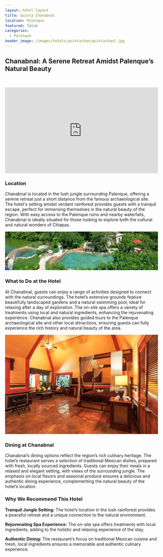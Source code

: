 ```yaml
---
layout: hotel-layout
title: Quinta Chanabnal
location: Palenque
featured: false
categories:
  - Palenque
header_image: /images/hotels/quintachan/quintachan1.jpg
---
```

## Chanabnal: A Serene Retreat Amidst Palenque’s Natural Beauty

&nbsp;

<style>.embed-container { position: relative; padding-bottom: 56.25%; height: 0; overflow: hidden; max-width: 100%; } .embed-container iframe, .embed-container object, .embed-container embed { position: absolute; top: 0; left: 0; width: 100%; height: 100%; }</style>

<div class="embed-container"><iframe src="https://www.youtube.com/embed/xyAzyLFQ5cU" frameborder="0" allowfullscreen=""></iframe></div>

### Location

Chanabnal is located in the lush jungle surrounding Palenque, offering a serene retreat just a short distance from the famous archaeological site. The hotel's setting amidst verdant rainforest provides guests with a tranquil escape, perfect for immersing themselves in the natural beauty of the region. With easy access to the Palenque ruins and nearby waterfalls, Chanabnal is ideally situated for those looking to explore both the cultural and natural wonders of Chiapas.

![](/images/hotels/quintachan/quintachan2.jpg)

### What to Do at the Hotel

At Chanabnal, guests can enjoy a range of activities designed to connect with the natural surroundings. The hotel’s extensive grounds feature beautifully landscaped gardens and a natural swimming pool, ideal for relaxing after a day of exploration. The on-site spa offers a variety of treatments using local and natural ingredients, enhancing the rejuvenating experience. Chanabnal also provides guided tours to the Palenque archaeological site and other local attractions, ensuring guests can fully experience the rich history and natural beauty of the area.

![](/images/hotels/quintachan/quintachan3.jpg)

### Dining at Chanabnal

Chanabnal’s dining options reflect the region’s rich culinary heritage. The hotel’s restaurant serves a selection of traditional Mexican dishes, prepared with fresh, locally sourced ingredients. Guests can enjoy their meals in a relaxed and elegant setting, with views of the surrounding jungle. The emphasis on local flavors and seasonal produce ensures a delicious and authentic dining experience, complementing the natural beauty of the hotel’s location.

### Why We Recommend This Hotel

**Tranquil Jungle Setting:** The hotel’s location in the lush rainforest provides a peaceful retreat and a unique connection to the natural environment.&nbsp;

**Rejuvenating Spa Experience:** The on-site spa offers treatments with local ingredients, adding to the holistic and relaxing experience of the stay.&nbsp;

**Authentic Dining:** The restaurant’s focus on traditional Mexican cuisine and fresh, local ingredients ensures a memorable and authentic culinary experience.&nbsp;

